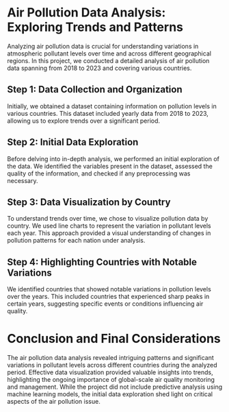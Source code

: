# Air Pollution Data Analysis: Exploring Trends and Patterns

Analyzing air pollution data is crucial for understanding variations in atmospheric pollutant levels over time and across different geographical regions. In this project, we conducted a detailed analysis of air pollution data spanning from 2018 to 2023 and covering various countries.

## Step 1: Data Collection and Organization

Initially, we obtained a dataset containing information on pollution levels in various countries. This dataset included yearly data from 2018 to 2023, allowing us to explore trends over a significant period.

## Step 2: Initial Data Exploration

Before delving into in-depth analysis, we performed an initial exploration of the data. We identified the variables present in the dataset, assessed the quality of the information, and checked if any preprocessing was necessary.

## Step 3: Data Visualization by Country

To understand trends over time, we chose to visualize pollution data by country. We used line charts to represent the variation in pollutant levels each year. This approach provided a visual understanding of changes in pollution patterns for each nation under analysis.

## Step 4: Highlighting Countries with Notable Variations

We identified countries that showed notable variations in pollution levels over the years. This included countries that experienced sharp peaks in certain years, suggesting specific events or conditions influencing air quality.

# Conclusion and Final Considerations

The air pollution data analysis revealed intriguing patterns and significant variations in pollutant levels across different countries during the analyzed period. Effective data visualization provided valuable insights into trends, highlighting the ongoing importance of global-scale air quality monitoring and management. While the project did not include predictive analysis using machine learning models, the initial data exploration shed light on critical aspects of the air pollution issue.
